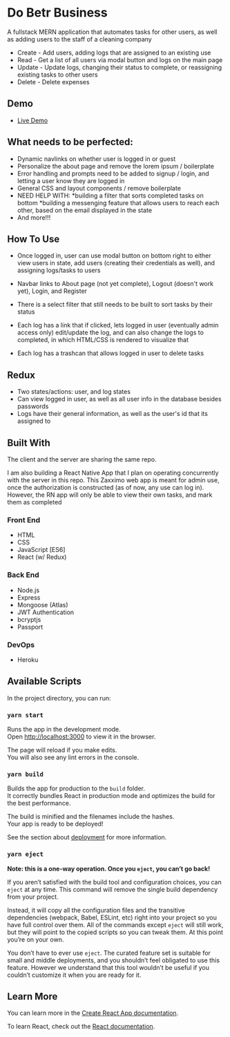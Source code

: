# Do Betr Business

A fullstack MERN application that automates tasks for other users, as well as adding users to the staff of a cleaning company

- Create - Add users, adding logs that are assigned to an existing use
- Read - Get a list of all users via modal button and logs on the main page
- Update - Update logs, changing their status to complete, or reassigning existing tasks to other users
- Delete - Delete expenses

## Demo

- [Live Demo](https://arcane-woodland-70033.herokuapp.com/)

## What needs to be perfected:

- Dynamic navlinks on whether user is logged in or guest
- Personalize the about page and remove the lorem ipsum / boilerplate
- Error handling and prompts need to be added to signup / login, and letting a user know they are logged in
- General CSS and layout components / remove boilerplate
- NEED HELP WITH:
  *building a filter that sorts completed tasks on bottom
  *building a messenging feature that allows users to reach each other, based on the email displayed in the state
- And more!!!

## How To Use

- Once logged in, user can use modal button on bottom right to either view users in state, add users (creating their credentials as well), and assigning logs/tasks to users

- Navbar links to About page (not yet complete), Logout (doesn't work yet), Login, and Register

- There is a select filter that still needs to be built to sort tasks by their status

- Each log has a link that if clicked, lets logged in user (eventually admin access only) edit/update the log, and can also change the logs to completed, in which HTML/CSS is rendered to visualize that

- Each log has a trashcan that allows logged in user to delete tasks

## Redux

- Two states/actions: user, and log states
- Can view logged in user, as well as all user info in the database besides passwords
- Logs have their general information, as well as the user's id that its assigned to

## Built With

The client and the server are sharing the same repo.

I am also building a React Native App that I plan on operating concurrently with the server in this repo. This Zaxximo web app is meant for admin use, once the authorization is constructed (as of now, any use can log in). However, the RN app will only be able to view their own tasks, and mark them as completed

### Front End

- HTML
- CSS
- JavaScript [ES6]
- React (w/ Redux)

### Back End

- Node.js
- Express
- Mongoose (Atlas)
- JWT Authentication
- bcryptjs
- Passport

### DevOps

- Heroku

## Available Scripts

In the project directory, you can run:

### `yarn start`

Runs the app in the development mode.\
Open [http://localhost:3000](http://localhost:3000) to view it in the browser.

The page will reload if you make edits.\
You will also see any lint errors in the console.

### `yarn build`

Builds the app for production to the `build` folder.\
It correctly bundles React in production mode and optimizes the build for the best performance.

The build is minified and the filenames include the hashes.\
Your app is ready to be deployed!

See the section about [deployment](https://facebook.github.io/create-react-app/docs/deployment) for more information.

### `yarn eject`

**Note: this is a one-way operation. Once you `eject`, you can’t go back!**

If you aren’t satisfied with the build tool and configuration choices, you can `eject` at any time. This command will remove the single build dependency from your project.

Instead, it will copy all the configuration files and the transitive dependencies (webpack, Babel, ESLint, etc) right into your project so you have full control over them. All of the commands except `eject` will still work, but they will point to the copied scripts so you can tweak them. At this point you’re on your own.

You don’t have to ever use `eject`. The curated feature set is suitable for small and middle deployments, and you shouldn’t feel obligated to use this feature. However we understand that this tool wouldn’t be useful if you couldn’t customize it when you are ready for it.

## Learn More

You can learn more in the [Create React App documentation](https://facebook.github.io/create-react-app/docs/getting-started).

To learn React, check out the [React documentation](https://reactjs.org/).
